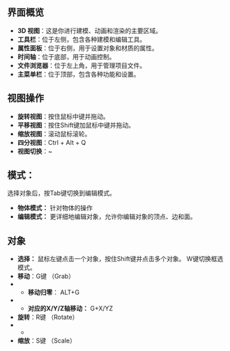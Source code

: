 

## **界面概览**

- **3D 视图**：这是你进行建模、动画和渲染的主要区域。
- **工具栏**：位于左侧，包含各种建模和编辑工具。
- **属性面板**：位于右侧，用于设置对象和材质的属性。
- **时间轴**：位于底部，用于动画控制。
- **文件浏览器**：位于左上角，用于管理项目文件。
- **主菜单栏**：位于顶部，包含各种功能和设置。

## **视图操作**

- **旋转视图**：按住鼠标中键并拖动。
- **平移视图**：按住Shift键加鼠标中键并拖动。
- **缩放视图**：滚动鼠标滚轮。
- **四分视图**：Ctrl + Alt + Q
- **视图切换**：~

## **模式：** 

选择对象后，按Tab键切换到编辑模式。

- **物体模式：** 针对物体的操作
- **编辑模式：** 更详细地编辑对象，允许你编辑对象的顶点、边和面。

## **对象**

- **选择：** 鼠标左键点击一个对象，按住Shift键并点击多个对象。 W键切换框选模式。
- **移动**：G键 （Grab） 
- - **移动归零**： ALT+G   
- - **对应的X/Y/Z轴移动：** G+X/YZ
- **旋转**：R键 （Rotate）
- - 
- **缩放**：S键 （Scale）

